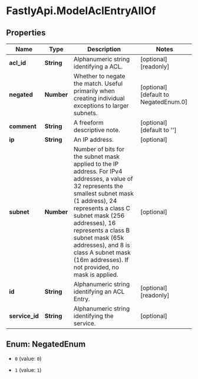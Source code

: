 # FastlyApi.ModelAclEntryAllOf

## Properties

Name | Type | Description | Notes
------------ | ------------- | ------------- | -------------
**acl_id** | **String** | Alphanumeric string identifying a ACL. | [optional] [readonly] 
**negated** | **Number** | Whether to negate the match. Useful primarily when creating individual exceptions to larger subnets. | [optional] [default to NegatedEnum.0]
**comment** | **String** | A freeform descriptive note. | [optional] [default to &#39;&#39;]
**ip** | **String** | An IP address. | [optional] 
**subnet** | **Number** | Number of bits for the subnet mask applied to the IP address.  For IPv4 addresses, a value of 32 represents the smallest subnet mask (1 address), 24 represents a class C subnet mask (256 addresses), 16 represents a class B subnet mask (65k addresses),  and 8 is class A subnet mask (16m addresses). If not provided, no mask is applied. | [optional] 
**id** | **String** | Alphanumeric string identifying an ACL Entry. | [optional] [readonly] 
**service_id** | **String** | Alphanumeric string identifying the service. | [optional] 



## Enum: NegatedEnum


* `0` (value: `0`)

* `1` (value: `1`)




